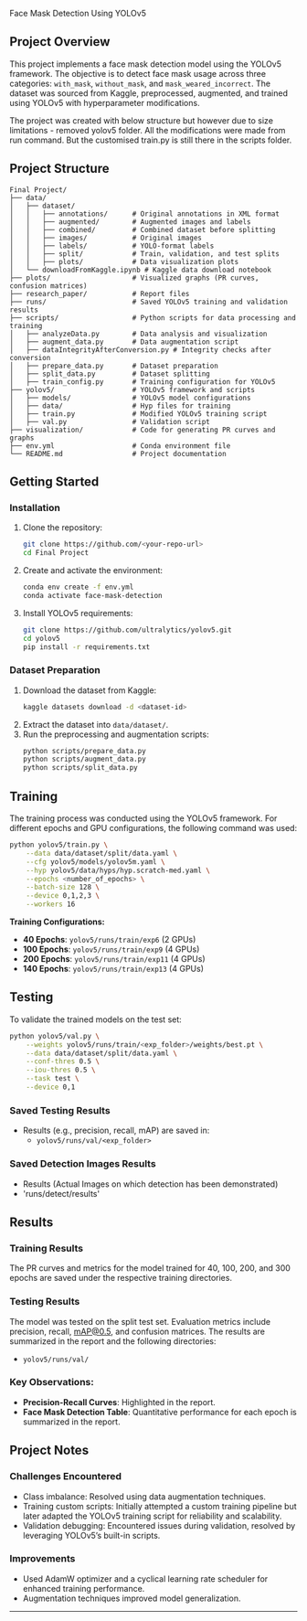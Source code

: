 Face Mask Detection Using YOLOv5

## Project Overview

This project implements a face mask detection model using the YOLOv5 framework. The objective is to detect face mask usage across three categories: `with_mask`, `without_mask`, and `mask_weared_incorrect`. The dataset was sourced from Kaggle, preprocessed, augmented, and trained using YOLOv5 with hyperparameter modifications.

The project was created with below structure but however due to size limitations - removed yolov5 folder. All the modifications were made from run command. But the customised train.py is still there in the scripts folder.

## Project Structure
```
Final Project/
├── data/
│   ├── dataset/
│   │   ├── annotations/      # Original annotations in XML format
│   │   ├── augmented/        # Augmented images and labels
│   │   ├── combined/         # Combined dataset before splitting
│   │   ├── images/           # Original images
│   │   ├── labels/           # YOLO-format labels
│   │   ├── split/            # Train, validation, and test splits
│   │   ├── plots/            # Data visualization plots
│   └── downloadFromKaggle.ipynb # Kaggle data download notebook
├── plots/                    # Visualized graphs (PR curves, confusion matrices)
├── research_paper/           # Report files
├── runs/                     # Saved YOLOv5 training and validation results
├── scripts/                  # Python scripts for data processing and training
│   ├── analyzeData.py        # Data analysis and visualization
│   ├── augment_data.py       # Data augmentation script
│   ├── dataIntegrityAfterConversion.py # Integrity checks after conversion
│   ├── prepare_data.py       # Dataset preparation
│   ├── split_data.py         # Dataset splitting
│   ├── train_config.py       # Training configuration for YOLOv5
├── yolov5/                   # YOLOv5 framework and scripts
│   ├── models/               # YOLOv5 model configurations
│   ├── data/                 # Hyp files for training
│   ├── train.py              # Modified YOLOv5 training script
│   ├── val.py                # Validation script
├── visualization/            # Code for generating PR curves and graphs
├── env.yml                   # Conda environment file
└── README.md                 # Project documentation
```

## Getting Started

### Installation
1. Clone the repository:
   ```bash
   git clone https://github.com/<your-repo-url>
   cd Final Project
   ```
2. Create and activate the environment:
   ```bash
   conda env create -f env.yml
   conda activate face-mask-detection
   ```
3. Install YOLOv5 requirements:
   ```bash
   git clone https://github.com/ultralytics/yolov5.git
   cd yolov5
   pip install -r requirements.txt
   ```

### Dataset Preparation
1. Download the dataset from Kaggle:
   ```bash
   kaggle datasets download -d <dataset-id>
   ```
2. Extract the dataset into `data/dataset/`.
3. Run the preprocessing and augmentation scripts:
   ```bash
   python scripts/prepare_data.py
   python scripts/augment_data.py
   python scripts/split_data.py
   ```

## Training

The training process was conducted using the YOLOv5 framework. For different epochs and GPU configurations, the following command was used:

```bash
python yolov5/train.py \
    --data data/dataset/split/data.yaml \
    --cfg yolov5/models/yolov5m.yaml \
    --hyp yolov5/data/hyps/hyp.scratch-med.yaml \
    --epochs <number_of_epochs> \
    --batch-size 128 \
    --device 0,1,2,3 \
    --workers 16
```

**Training Configurations:**
- **40 Epochs**: `yolov5/runs/train/exp6` (2 GPUs)
- **100 Epochs**: `yolov5/runs/train/exp9` (4 GPUs)
- **200 Epochs**: `yolov5/runs/train/exp11` (4 GPUs)
- **140 Epochs**: `yolov5/runs/train/exp13` (4 GPUs)

## Testing

To validate the trained models on the test set:
```bash
python yolov5/val.py \
    --weights yolov5/runs/train/<exp_folder>/weights/best.pt \
    --data data/dataset/split/data.yaml \
    --conf-thres 0.5 \
    --iou-thres 0.5 \
    --task test \
    --device 0,1
```

### Saved Testing Results
- Results (e.g., precision, recall, mAP) are saved in:
  - `yolov5/runs/val/<exp_folder>`
 
### Saved Detection Images Results
- Results (Actual Images on which detection has been demonstrated)
- 'runs/detect/results'

## Results

### Training Results
The PR curves and metrics for the model trained for 40, 100, 200, and 300 epochs are saved under the respective training directories.

### Testing Results
The model was tested on the split test set. Evaluation metrics include precision, recall, mAP@0.5, and confusion matrices. The results are summarized in the report and the following directories:
- `yolov5/runs/val/`

### Key Observations:
- **Precision-Recall Curves**: Highlighted in the report.
- **Face Mask Detection Table**: Quantitative performance for each epoch is summarized in the report.

## Project Notes

### Challenges Encountered
- Class imbalance: Resolved using data augmentation techniques.
- Training custom scripts: Initially attempted a custom training pipeline but later adapted the YOLOv5 training script for reliability and scalability.
- Validation debugging: Encountered issues during validation, resolved by leveraging YOLOv5’s built-in scripts.

### Improvements
- Used AdamW optimizer and a cyclical learning rate scheduler for enhanced training performance.
- Augmentation techniques improved model generalization.

---
